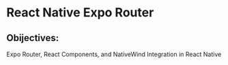  # React Native Expo Router

## Obijectives:

Expo Router, React Components, and NativeWind Integration in React Native
